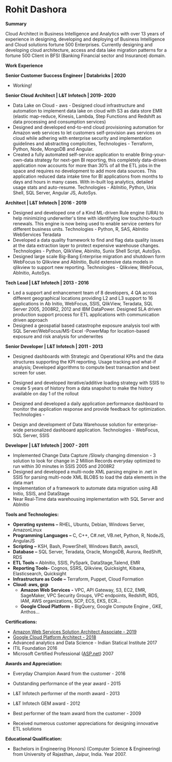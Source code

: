 # **Rohit Dashora**

**Summary**

Cloud Architect in Business Intelligence and Analytics with over 13 years of experience in designing, developing and deploying of Business Intelligence and Cloud solutions fortune 500 Enterprises. Currently designing and developing cloud architecture, access and data lake migration patterns for a fortune 500 Client in BFSI (Banking Financial sector and Insurance) domain.

**Work Experience**

**Senior Customer Success Engineer | Databricks | 2020**
  - Working!

**Senior Cloud Architect | L&amp;T Infotech | 2019- 2020**

  - Data Lake on Cloud - aws - Designed cloud infrastructure and automation to implement data lake on cloud with S3 as data store EMR (elastic map-reduce, Kinesis, Lambda, Step Functions and Redshift as data processing and consumption services)
  - Designed and developed end-to-end cloud provisioning automation for Amazon web services to let customers self-provision aws services on cloud while adhering with enterprise security and implementation guidelines and abstracting complicities, Technologies - Terraform, Python, Node, MongoDB and Angular.
  - Created a fully automated self-service application to enable Bring-your-own-data strategy for next-gen BI reporting, this completely data-driven application now accounts for more than 30% of all the ETL jobs in the space and requires no development to add more data sources. This application reduced data intake time for BI applications from months to days and hours in many cases. With in-built log analytics, detailed usage stats and auto-resume. Technologies - AbInitio, Python, Unix Shell, SQL Server, Angular JS, AutoSys.

**Architect | L&amp;T Infotech | 2016 - 2019**

  - Designed and developed one of a Kind ML-driven Rule engine (URA) to help minimizing underwriter&#39;s time with identifying low touch/no-touch renewals. This engine is now being used to enable service centers for different business units. Technologies - Python, R, SAS, AbInitio WebServices Teradata
  - Developed a data quality framework to find and flag data quality issues at the data extraction layer to protect expensive warehouse changes. Technologies - Python, QlikView, Abiniito, Sunix Shell Script, AutoSys.
  - Designed large scale Big-Bang Enterprise migration and shutdown form WebFocus to Qlikview and AbInitio, Build extensive data models in qlikview to support new reporting. Technologies - Qlikview, WebFocus, AbInitio, AutoSys.

**Tech Lead | L&amp;T Infotech | 2013 - 2016**

  - Led a support and enhancement team of 8 developers, 4 QA across different geographical locations providing L2 and L3 support to 16 applications in Ab Initio, WebFocus, SSIS, QlikView, Teradata, SQL Server 2005, 2008R2, 2012 and IBM DataPower. Designed SLA driven production support process for ETL applications with communication driven approach
  - Designed a geospatial based catastrophe exposure analysis tool with SQL Server/WebFocus/MS-Excel -PowerMap for location-based exposure and risk analysis for underwrites

**Senior Developer | L&amp;T Infotech | 2011 - 2013**

  - Designed dashboards with Strategic and Operational KPIs and the data structures supporting the KPI reporting. Usage tracking and what-if analysis; Developed algorithms to compute best transaction and best screen for user.
  - Designed and developed iterative/additive loading strategy with SSIS to create 5 years of history from a data snapshot to make the history available on day 1 of the rollout

  - Designed and developed a daily application performance dashboard to monitor the application response and provide feedback for optimization. Technologies -
  - Design and development of Data Warehouse solution for enterprise-wide personalized dashboard application. Technologies - WebFocus, SQL Server, SSIS

**Developer | L&amp;T Infotech | 2007 - 2011**

  - Implemented Change Data Capture /Slowly changing dimension - 3 solution to look for change in 2 Million Records everyday optimized to run within 30 minutes in SSIS 2005 and 2008R2
  - Designed and developed a multi-node XML parsing engine in .net in SSIS for parsing multi-node XML BLOBS to load the data elements in the data mart
  - Implementation of a framework to automate data migration using AB Initio, SSIS, and DataStage
  - Near Real-Time data warehousing implementation with SQL Server and AbInitio

**Tools and Technologies:**

  - **Operating systems**  **–** RHEL, Ubuntu, Debian, Windows Server, AmazonLinux
  - **Programming Languages**  **–** C, C++, C#.net, VB.net, Python, R, NodeJS, AngularJS
  - **Scripting**  **–** KSH, Bash, PowerShell, Windows Batch, awscli,
  - **Database**  **–** SQL Server, Teradata, Oracle, MongoDB, Aurora, RedShift, RDS
  - **ETL Tools**  **–** AbInitio, SSIS, PySpark, DataStage,Talend, EMR
  - **Reporting Tools-** Cognos, SSRS, Qlikview, Quicksight, Kibana, Elasticsearch, Quicksight
  - **Infrastructure as Code**  **–** Terraform, Puppet, Cloud Formation
  - **Cloud: aws, gcp**
    - **Amazon Web Services**  **-** VPC, API Gateway, S3, EC2, EMR, SageMaker, VPC Security Groups, VPC endpoints, Redshift, RDS, IAM, AWS organizations, SCP, ECS, EKS, ECR…
    - **Google Cloud Platform**  **-** BigQuery, Google Compute Engine , GKE, Anthos…

**Certifications:**

  - [Amazon Web Services Solution Architect Associate - 2019](https://www.certmetrics.com/amazon/public/badge.aspx?i=1&amp;t=c&amp;d=2019-09-30&amp;ci=AWS01065847)
  - [Google Cloud Platform Architect - 2018](https://www.credential.net/lltu3jck?key=e7d1325ca6abb3214885590e929d79eaf069cad8a01dfcf37e47172c9180cbcf)
  - Advanced analytics and Data Science - Indian Statical Institute 2017
  - ITIL Foundation 2016
  - Microsoft Certified Professional ([ASP.net](http://ASP.net/)) 2007

**Awards and Appreciation:**

  - Everyday Champion Award from the customer - 2016
  - Outstanding performance of the year award - 2015
  - L&amp;T Infotech performer of the month award - 2013

  - L&amp;T Infotech GEM award - 2012

  - Best performer of the team award from the customer - 2009

  - Received numerous customer appreciations for designing innovative ETL solutions

**Educational Qualification:**

  - Bachelors in Engineering (Honors) (Computer Science &amp; Engineering) from University of Rajasthan, Jaipur, India. Year 2007.
